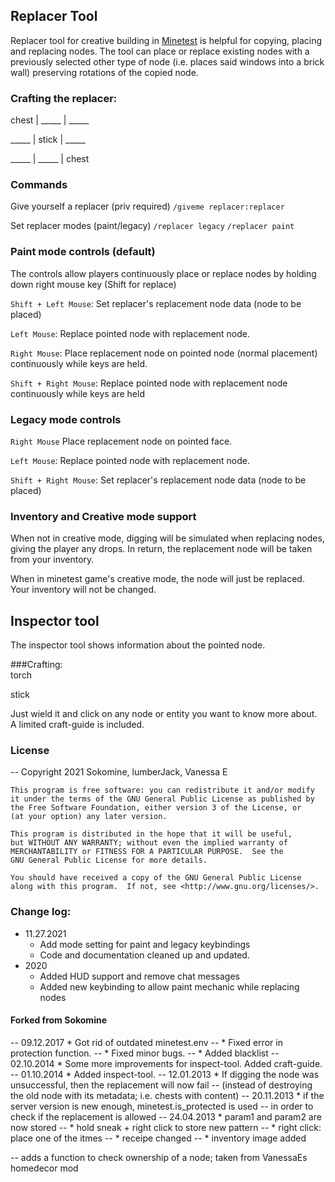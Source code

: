  ## Replacer Tool

Replacer tool for creative building in [Minetest](http://minetest.net) is helpful for copying, placing and replacing nodes. The tool can place or replace existing nodes with a previously selected other type of node (i.e. places said windows into a brick wall) preserving rotations of the copied node.

### Crafting the replacer:   
chest | _____ | _____ 

_____ | stick | _____

_____ | _____ | chest 

### Commands
Give yourself a replacer (priv required) `/giveme replacer:replacer`

Set replacer modes (paint/legacy) `/replacer legacy` `/replacer paint`

### Paint mode controls (default)
   The controls allow players continuously place or replace nodes by holding down right mouse key (Shift for replace)

   `Shift + Left Mouse`:  Set replacer's replacement node data (node to be placed)
   
   `Left Mouse`:          Replace pointed node with replacement node.
   
   `Right Mouse`:         Place replacement node on pointed node (normal placement) continuously while keys are held.
   
   `Shift + Right Mouse`: Replace pointed node with replacement node continuously while keys are held

### Legacy mode controls
   `Right Mouse` Place replacement node on pointed face.
  
   `Left Mouse`: Replace pointed node with replacement node.
   
   `Shift + Right Mouse`: Set replacer's replacement node data (node to be placed)

### Inventory and Creative mode support
When not in creative mode, digging will be simulated when replacing nodes, giving the player any drops. In return, the replacement node will be taken from your inventory.

When in minetest game's creative mode, the node will just be replaced. Your inventory will not be changed.

## Inspector tool
   The inspector tool shows information about the pointed node.

###Crafting:    
torch

stick

Just wield it and click on any node or entity you want to know more about. A limited craft-guide is included.

### License
-- Copyright 2021 Sokomine, lumberJack, Vanessa E

    This program is free software: you can redistribute it and/or modify
    it under the terms of the GNU General Public License as published by
    the Free Software Foundation, either version 3 of the License, or
    (at your option) any later version.

    This program is distributed in the hope that it will be useful,
    but WITHOUT ANY WARRANTY; without even the implied warranty of
    MERCHANTABILITY or FITNESS FOR A PARTICULAR PURPOSE.  See the
    GNU General Public License for more details.

    You should have received a copy of the GNU General Public License
    along with this program.  If not, see <http://www.gnu.org/licenses/>.
### Change log: 
- 11.27.2021   
   - Add mode setting for paint and legacy keybindings
   - Code and documentation cleaned up and updated.
- 2020         
   - Added HUD support and remove chat messages
   - Added new keybinding to allow paint mechanic while replacing nodes

#### Forked from Sokomine 

-- 09.12.2017 * Got rid of outdated minetest.env
--            * Fixed error in protection function.
--            * Fixed minor bugs.
--            * Added blacklist
-- 02.10.2014 * Some more improvements for inspect-tool. Added craft-guide.
-- 01.10.2014 * Added inspect-tool.
-- 12.01.2013 * If digging the node was unsuccessful, then the replacement will now fail
--              (instead of destroying the old node with its metadata; i.e. chests with content)
-- 20.11.2013 * if the server version is new enough, minetest.is_protected is used
--              in order to check if the replacement is allowed
-- 24.04.2013 * param1 and param2 are now stored
--            * hold sneak + right click to store new pattern
--            * right click: place one of the itmes 
--            * receipe changed
--            * inventory image added
    
-- adds a function to check ownership of a node; taken from VanessaEs homedecor mod